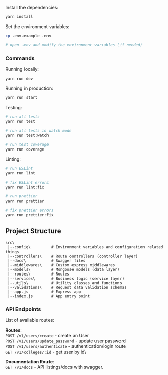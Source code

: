 Install the dependencies:

```bash
yarn install
```

Set the environment variables:

```bash
cp .env.example .env

# open .env and modify the environment variables (if needed)
```

### Commands

Running locally:

```bash
yarn run dev
```

Running in production:

```bash
yarn run start
```

Testing:

```bash
# run all tests
yarn run test

# run all tests in watch mode
yarn run test:watch

# run test coverage
yarn run coverage
```
Linting:

```bash
# run ESLint
yarn run lint

# fix ESLint errors
yarn run lint:fix

# run prettier
yarn run prettier

# fix prettier errors
yarn run prettier:fix
```

## Project Structure

```
src\
 |--config\         # Environment variables and configuration related things
 |--controllers\    # Route controllers (controller layer)
 |--docs\           # Swagger files
 |--middlewares\    # Custom express middlewares
 |--models\         # Mongoose models (data layer)
 |--routes\         # Routes
 |--services\       # Business logic (service layer)
 |--utils\          # Utility classes and functions
 |--validations\    # Request data validation schemas
 |--app.js          # Express app
 |--index.js        # App entry point
```

### API Endpoints

List of available routes:

**Routes**:\
`POST /v1/users/create` - create an User\
`POST /v1/users/update_password` - update user password\
`POST /v1/users/authenticate` - authentication/login route\
`GET /v1/colleges/:id` - get user by id\

**Documentation Route**:\
`GET /v1/docs` - API listings/docs with swagger.

